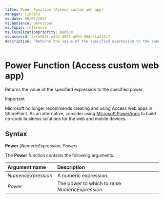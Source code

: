 ```yaml
---
title: Power Function (Access custom web app) 
manager: lindalu
ms.date: 09/05/2017
ms.audience: Developer
ms.topic: reference
ms.localizationpriority: medium
ms.assetid: 2cfe965f-e462-452f-a99d-804cb1a2f1c7
description: "Returns the value of the specified expression to the specified power."
---
```


# Power Function (Access custom web app)

Returns the value of the specified expression to the specified power.
  
> [!IMPORTANT]
> Microsoft no longer recommends creating and using Access web apps in SharePoint. As an alternative, consider using [Microsoft PowerApps](https://powerapps.microsoft.com/) to build no-code business solutions for the web and mobile devices.
  
## Syntax

 **Power** (*NumericExpression*, *Power*)
  
The **Power** function contains the following arguments.
  
|**Argument name**|**Description**|
|:-----|:-----|
| *NumericExpression*  <br/> |A numeric expression. |
| *Power*  <br/> |The power to which to raise *NumericExpression*. |
